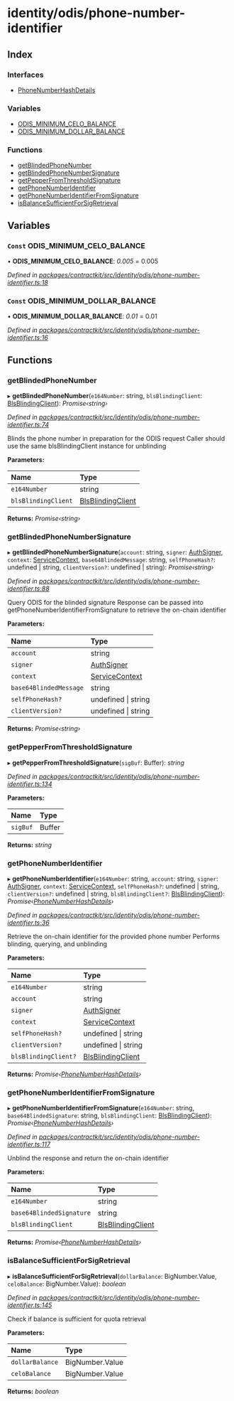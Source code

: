 # identity/odis/phone-number-identifier

## Index

### Interfaces

* [PhoneNumberHashDetails]()

### Variables

* [ODIS\_MINIMUM\_CELO\_BALANCE](_identity_odis_phone_number_identifier_.md#const-odis_minimum_celo_balance)
* [ODIS\_MINIMUM\_DOLLAR\_BALANCE](_identity_odis_phone_number_identifier_.md#const-odis_minimum_dollar_balance)

### Functions

* [getBlindedPhoneNumber](_identity_odis_phone_number_identifier_.md#getblindedphonenumber)
* [getBlindedPhoneNumberSignature](_identity_odis_phone_number_identifier_.md#getblindedphonenumbersignature)
* [getPepperFromThresholdSignature](_identity_odis_phone_number_identifier_.md#getpepperfromthresholdsignature)
* [getPhoneNumberIdentifier](_identity_odis_phone_number_identifier_.md#getphonenumberidentifier)
* [getPhoneNumberIdentifierFromSignature](_identity_odis_phone_number_identifier_.md#getphonenumberidentifierfromsignature)
* [isBalanceSufficientForSigRetrieval](_identity_odis_phone_number_identifier_.md#isbalancesufficientforsigretrieval)

## Variables

### `Const` ODIS\_MINIMUM\_CELO\_BALANCE

• **ODIS\_MINIMUM\_CELO\_BALANCE**: _0.005_ = 0.005

_Defined in_ [_packages/contractkit/src/identity/odis/phone-number-identifier.ts:18_](https://github.com/celo-org/celo-monorepo/blob/master/packages/contractkit/src/identity/odis/phone-number-identifier.ts#L18)

### `Const` ODIS\_MINIMUM\_DOLLAR\_BALANCE

• **ODIS\_MINIMUM\_DOLLAR\_BALANCE**: _0.01_ = 0.01

_Defined in_ [_packages/contractkit/src/identity/odis/phone-number-identifier.ts:16_](https://github.com/celo-org/celo-monorepo/blob/master/packages/contractkit/src/identity/odis/phone-number-identifier.ts#L16)

## Functions

### getBlindedPhoneNumber

▸ **getBlindedPhoneNumber**\(`e164Number`: string, `blsBlindingClient`: [BlsBlindingClient]()\): _Promise‹string›_

_Defined in_ [_packages/contractkit/src/identity/odis/phone-number-identifier.ts:74_](https://github.com/celo-org/celo-monorepo/blob/master/packages/contractkit/src/identity/odis/phone-number-identifier.ts#L74)

Blinds the phone number in preparation for the ODIS request Caller should use the same blsBlindingClient instance for unblinding

**Parameters:**

| Name | Type |
| :--- | :--- |
| `e164Number` | string |
| `blsBlindingClient` | [BlsBlindingClient]() |

**Returns:** _Promise‹string›_

### getBlindedPhoneNumberSignature

▸ **getBlindedPhoneNumberSignature**\(`account`: string, `signer`: [AuthSigner](_identity_odis_query_.md#authsigner), `context`: [ServiceContext](), `base64BlindedMessage`: string, `selfPhoneHash?`: undefined \| string, `clientVersion?`: undefined \| string\): _Promise‹string›_

_Defined in_ [_packages/contractkit/src/identity/odis/phone-number-identifier.ts:88_](https://github.com/celo-org/celo-monorepo/blob/master/packages/contractkit/src/identity/odis/phone-number-identifier.ts#L88)

Query ODIS for the blinded signature Response can be passed into getPhoneNumberIdentifierFromSignature to retrieve the on-chain identifier

**Parameters:**

| Name | Type |
| :--- | :--- |
| `account` | string |
| `signer` | [AuthSigner](_identity_odis_query_.md#authsigner) |
| `context` | [ServiceContext]() |
| `base64BlindedMessage` | string |
| `selfPhoneHash?` | undefined \| string |
| `clientVersion?` | undefined \| string |

**Returns:** _Promise‹string›_

### getPepperFromThresholdSignature

▸ **getPepperFromThresholdSignature**\(`sigBuf`: Buffer\): _string_

_Defined in_ [_packages/contractkit/src/identity/odis/phone-number-identifier.ts:134_](https://github.com/celo-org/celo-monorepo/blob/master/packages/contractkit/src/identity/odis/phone-number-identifier.ts#L134)

**Parameters:**

| Name | Type |
| :--- | :--- |
| `sigBuf` | Buffer |

**Returns:** _string_

### getPhoneNumberIdentifier

▸ **getPhoneNumberIdentifier**\(`e164Number`: string, `account`: string, `signer`: [AuthSigner](_identity_odis_query_.md#authsigner), `context`: [ServiceContext](), `selfPhoneHash?`: undefined \| string, `clientVersion?`: undefined \| string, `blsBlindingClient?`: [BlsBlindingClient]()\): _Promise‹_[_PhoneNumberHashDetails_]()_›_

_Defined in_ [_packages/contractkit/src/identity/odis/phone-number-identifier.ts:36_](https://github.com/celo-org/celo-monorepo/blob/master/packages/contractkit/src/identity/odis/phone-number-identifier.ts#L36)

Retrieve the on-chain identifier for the provided phone number Performs blinding, querying, and unblinding

**Parameters:**

| Name | Type |
| :--- | :--- |
| `e164Number` | string |
| `account` | string |
| `signer` | [AuthSigner](_identity_odis_query_.md#authsigner) |
| `context` | [ServiceContext]() |
| `selfPhoneHash?` | undefined \| string |
| `clientVersion?` | undefined \| string |
| `blsBlindingClient?` | [BlsBlindingClient]() |

**Returns:** _Promise‹_[_PhoneNumberHashDetails_]()_›_

### getPhoneNumberIdentifierFromSignature

▸ **getPhoneNumberIdentifierFromSignature**\(`e164Number`: string, `base64BlindedSignature`: string, `blsBlindingClient`: [BlsBlindingClient]()\): _Promise‹_[_PhoneNumberHashDetails_]()_›_

_Defined in_ [_packages/contractkit/src/identity/odis/phone-number-identifier.ts:117_](https://github.com/celo-org/celo-monorepo/blob/master/packages/contractkit/src/identity/odis/phone-number-identifier.ts#L117)

Unblind the response and return the on-chain identifier

**Parameters:**

| Name | Type |
| :--- | :--- |
| `e164Number` | string |
| `base64BlindedSignature` | string |
| `blsBlindingClient` | [BlsBlindingClient]() |

**Returns:** _Promise‹_[_PhoneNumberHashDetails_]()_›_

### isBalanceSufficientForSigRetrieval

▸ **isBalanceSufficientForSigRetrieval**\(`dollarBalance`: BigNumber.Value, `celoBalance`: BigNumber.Value\): _boolean_

_Defined in_ [_packages/contractkit/src/identity/odis/phone-number-identifier.ts:145_](https://github.com/celo-org/celo-monorepo/blob/master/packages/contractkit/src/identity/odis/phone-number-identifier.ts#L145)

Check if balance is sufficient for quota retrieval

**Parameters:**

| Name | Type |
| :--- | :--- |
| `dollarBalance` | BigNumber.Value |
| `celoBalance` | BigNumber.Value |

**Returns:** _boolean_

